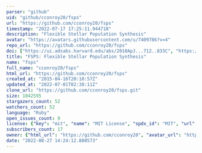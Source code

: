 ```yaml
---
parser: "github"
uid: "github/cconroy20/fsps"
url: "https://github.com/cconroy20/fsps"
timestamp: "2022-07-17 17:25:11.944718"
description: "Flexible Stellar Population Synthesis"
avatar: "https://avatars.githubusercontent.com/u/7409786?v=4"
repo_url: "https://github.com/cconroy20/fsps"
doi: ["https://ui.adsabs.harvard.edu/abs/2010ApJ...712..833C", "https://ui.adsabs.harvard.edu/abs/2010ascl.soft10043C/abstract"]
title: "FSPS: Flexible Stellar Population Synthesis"
name: "fsps"
full_name: "cconroy20/fsps"
html_url: "https://github.com/cconroy20/fsps"
created_at: "2015-04-16T20:10:57Z"
updated_at: "2022-07-01T02:38:11Z"
clone_url: "https://github.com/cconroy20/fsps.git"
size: 1042595
stargazers_count: 52
watchers_count: 52
language: "Ruby"
open_issues_count: 9
license: {"key": "mit", "name": "MIT License", "spdx_id": "MIT", "url": "https://api.github.com/licenses/mit", "node_id": "MDc6TGljZW5zZTEz"}
subscribers_count: 17
owner: {"html_url": "https://github.com/cconroy20", "avatar_url": "https://avatars.githubusercontent.com/u/7409786?v=4", "login": "cconroy20", "type": "User"}
date: "2022-08-27 14:24:12.880573"
---
```

